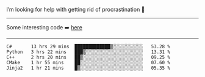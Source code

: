 I’m looking for help with getting rid of procrastination 🤔

-----

Some interesting code :arrow_right: [here](https://github.com/zhen8838/playground)

-----

<!--START_SECTION:waka-->
```text
C#       13 hrs 29 mins  █████████████▒░░░░░░░░░░░   53.28 % 
Python   3 hrs 22 mins   ███▒░░░░░░░░░░░░░░░░░░░░░   13.31 % 
C++      2 hrs 20 mins   ██▒░░░░░░░░░░░░░░░░░░░░░░   09.25 % 
CMake    1 hr 55 mins    ██░░░░░░░░░░░░░░░░░░░░░░░   07.60 % 
Jinja2   1 hr 21 mins    █▒░░░░░░░░░░░░░░░░░░░░░░░   05.35 % 
```
<!--END_SECTION:waka-->

<!--
**zhen8838/zhen8838** is a ✨ _special_ ✨ repository because its `README.md` (this file) appears on your GitHub profile.

Here are some ideas to get you started:

- 🔭 I’m currently working on ...
- 🌱 I’m currently learning ...
- 👯 I’m looking to collaborate on ...
 ...
- 💬 Ask me about ...
- 📫 How to reach me: ...
- 😄 Pronouns: ...
- ⚡ Fun fact: ...
-->
